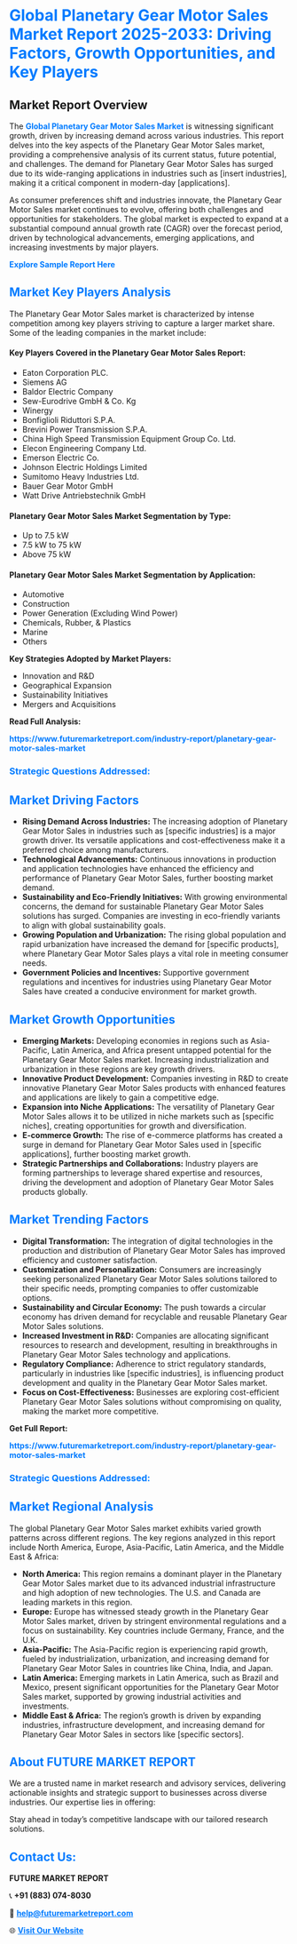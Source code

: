 <h1 style="color: #007BFF;">Global Planetary Gear Motor Sales Market Report 2025-2033: Driving Factors, Growth Opportunities, and Key Players</h1>

<section id="overview">
<h2>Market Report Overview</h2>
<p>The <a href="https://www.futuremarketreport.com/industry-report/planetary-gear-motor-sales-market" style="color: #007BFF; text-decoration: none;"><strong>Global Planetary Gear Motor Sales Market</strong></a> is witnessing significant growth, driven by increasing demand across various industries. This report delves into the key aspects of the Planetary Gear Motor Sales market, providing a comprehensive analysis of its current status, future potential, and challenges. The demand for Planetary Gear Motor Sales has surged due to its wide-ranging applications in industries such as [insert industries], making it a critical component in modern-day [applications].</p>
<p>As consumer preferences shift and industries innovate, the Planetary Gear Motor Sales market continues to evolve, offering both challenges and opportunities for stakeholders. The global market is expected to expand at a substantial compound annual growth rate (CAGR) over the forecast period, driven by technological advancements, emerging applications, and increasing investments by major players.</p>
</section>

<section id="overview">
<p><a href="https://www.futuremarketreport.com/request-sample/reportId=104787" style="color: #007BFF; text-decoration: none;"><strong>Explore Sample Report Here</strong></a></p>
</section>

<section id="key-players">
<h2 style="color: #007BFF;">Market Key Players Analysis</h2>
<p>The Planetary Gear Motor Sales market is characterized by intense competition among key players striving to capture a larger market share. Some of the leading companies in the market include:</p>
<h4>Key Players Covered in the Planetary Gear Motor Sales Report:</h4>
<ul><li>Eaton Corporation PLC.</li><li>Siemens AG</li><li>Baldor Electric Company</li><li>Sew-Eurodrive GmbH &amp; Co. Kg</li><li>Winergy</li><li>Bonfiglioli Riduttori S.P.A.</li><li>Brevini Power Transmission S.P.A.</li><li>China High Speed Transmission Equipment Group Co. Ltd.</li><li>Elecon Engineering Company Ltd.</li><li>Emerson Electric Co.</li><li>Johnson Electric Holdings Limited</li><li>Sumitomo Heavy Industries Ltd.</li><li>Bauer Gear Motor GmbH</li><li>Watt Drive Antriebstechnik GmbH</li></ul>
<h4>Planetary Gear Motor Sales Market Segmentation by Type:</h4>
<ul><li>Up to 7.5 kW</li><li>7.5 kW to 75 kW</li><li>Above 75 kW</li></ul>

<h4>Planetary Gear Motor Sales Market Segmentation by Application:</h4>
<ul><li>Automotive</li><li>Construction</li><li>Power Generation (Excluding Wind Power)</li><li>Chemicals, Rubber, &amp; Plastics</li><li>Marine</li><li>Others</li></ul>
<p><strong>Key Strategies Adopted by Market Players:</strong></p>
<ul>
<li>Innovation and R&D</li>
<li>Geographical Expansion</li>
<li>Sustainability Initiatives</li>
<li>Mergers and Acquisitions</li>
</ul>
</section>

<section>
<p><strong>Read Full Analysis: </strong></p><a href="https://www.futuremarketreport.com/industry-report/planetary-gear-motor-sales-market" style="color: #007BFF; text-decoration: none;"><strong>https://www.futuremarketreport.com/industry-report/planetary-gear-motor-sales-market</strong></a>
<h3 style="color: #007BFF;">Strategic Questions Addressed:</h3>
</section>

<section id="driving-factors">
<h2 style="color: #007BFF;">Market Driving Factors</h2>
<ul>
<li><strong>Rising Demand Across Industries:</strong> The increasing adoption of Planetary Gear Motor Sales in industries such as [specific industries] is a major growth driver. Its versatile applications and cost-effectiveness make it a preferred choice among manufacturers.</li>
<li><strong>Technological Advancements:</strong> Continuous innovations in production and application technologies have enhanced the efficiency and performance of Planetary Gear Motor Sales, further boosting market demand.</li>
<li><strong>Sustainability and Eco-Friendly Initiatives:</strong> With growing environmental concerns, the demand for sustainable Planetary Gear Motor Sales solutions has surged. Companies are investing in eco-friendly variants to align with global sustainability goals.</li>
<li><strong>Growing Population and Urbanization:</strong> The rising global population and rapid urbanization have increased the demand for [specific products], where Planetary Gear Motor Sales plays a vital role in meeting consumer needs.</li>
<li><strong>Government Policies and Incentives:</strong> Supportive government regulations and incentives for industries using Planetary Gear Motor Sales have created a conducive environment for market growth.</li>
</ul>
</section>

<section id="growth-opportunities">
<h2 style="color: #007BFF;">Market Growth Opportunities</h2>
<ul>
<li><strong>Emerging Markets:</strong> Developing economies in regions such as Asia-Pacific, Latin America, and Africa present untapped potential for the Planetary Gear Motor Sales market. Increasing industrialization and urbanization in these regions are key growth drivers.</li>
<li><strong>Innovative Product Development:</strong> Companies investing in R&D to create innovative Planetary Gear Motor Sales products with enhanced features and applications are likely to gain a competitive edge.</li>
<li><strong>Expansion into Niche Applications:</strong> The versatility of Planetary Gear Motor Sales allows it to be utilized in niche markets such as [specific niches], creating opportunities for growth and diversification.</li>
<li><strong>E-commerce Growth:</strong> The rise of e-commerce platforms has created a surge in demand for Planetary Gear Motor Sales used in [specific applications], further boosting market growth.</li>
<li><strong>Strategic Partnerships and Collaborations:</strong> Industry players are forming partnerships to leverage shared expertise and resources, driving the development and adoption of Planetary Gear Motor Sales products globally.</li>
</ul>
</section>

<section id="trending-factors">
<h2 style="color: #007BFF;">Market Trending Factors</h2>
<ul>
<li><strong>Digital Transformation:</strong> The integration of digital technologies in the production and distribution of Planetary Gear Motor Sales has improved efficiency and customer satisfaction.</li>
<li><strong>Customization and Personalization:</strong> Consumers are increasingly seeking personalized Planetary Gear Motor Sales solutions tailored to their specific needs, prompting companies to offer customizable options.</li>
<li><strong>Sustainability and Circular Economy:</strong> The push towards a circular economy has driven demand for recyclable and reusable Planetary Gear Motor Sales solutions.</li>
<li><strong>Increased Investment in R&D:</strong> Companies are allocating significant resources to research and development, resulting in breakthroughs in Planetary Gear Motor Sales technology and applications.</li>
<li><strong>Regulatory Compliance:</strong> Adherence to strict regulatory standards, particularly in industries like [specific industries], is influencing product development and quality in the Planetary Gear Motor Sales market.</li>
<li><strong>Focus on Cost-Effectiveness:</strong> Businesses are exploring cost-efficient Planetary Gear Motor Sales solutions without compromising on quality, making the market more competitive.</li>
</ul>
</section>

<section>
<p><strong>Get Full Report: </strong></p><a href="https://www.futuremarketreport.com/industry-report/planetary-gear-motor-sales-market" style="color: #007BFF; text-decoration: none;"><strong>https://www.futuremarketreport.com/industry-report/planetary-gear-motor-sales-market</strong></a>
<h3 style="color: #007BFF;">Strategic Questions Addressed:</h3>
</section>


<section id="regional-analysis">
<h2 style="color: #007BFF;">Market Regional Analysis</h2>
<p>The global Planetary Gear Motor Sales market exhibits varied growth patterns across different regions. The key regions analyzed in this report include North America, Europe, Asia-Pacific, Latin America, and the Middle East & Africa:</p>
<ul>
<li><strong>North America:</strong> This region remains a dominant player in the Planetary Gear Motor Sales market due to its advanced industrial infrastructure and high adoption of new technologies. The U.S. and Canada are leading markets in this region.</li>
<li><strong>Europe:</strong> Europe has witnessed steady growth in the Planetary Gear Motor Sales market, driven by stringent environmental regulations and a focus on sustainability. Key countries include Germany, France, and the U.K.</li>
<li><strong>Asia-Pacific:</strong> The Asia-Pacific region is experiencing rapid growth, fueled by industrialization, urbanization, and increasing demand for Planetary Gear Motor Sales in countries like China, India, and Japan.</li>
<li><strong>Latin America:</strong> Emerging markets in Latin America, such as Brazil and Mexico, present significant opportunities for the Planetary Gear Motor Sales market, supported by growing industrial activities and investments.</li>
<li><strong>Middle East & Africa:</strong> The region’s growth is driven by expanding industries, infrastructure development, and increasing demand for Planetary Gear Motor Sales in sectors like [specific sectors].</li>
</ul>
</section>

<footer>
<h2 style="color: #007BFF;">About FUTURE MARKET REPORT</h2>
<p>We are a trusted name in market research and advisory services, delivering actionable insights and strategic support to businesses across diverse industries. Our expertise lies in offering:</p>

<p>Stay ahead in today’s competitive landscape with our tailored research solutions.</p>

<h2 style="color: #007BFF;">Contact Us:</h2>
<p><strong>FUTURE MARKET REPORT</strong></p>
<p>📞 <strong>+91 (883) 074-8030</strong></p>
<p>📧 <strong><a href="mailto:help@futuremarketreport.com" style="color: #007BFF;">help@futuremarketreport.com</a></strong></p>
<p>🌐 <strong><a href="https://www.futuremarketreport.com/" style="color: #007BFF;">Visit Our Website</a></strong></p>
</footer>